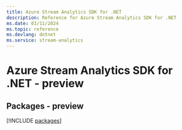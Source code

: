 ```yaml
---
title: Azure Stream Analytics SDK for .NET
description: Reference for Azure Stream Analytics SDK for .NET
ms.date: 03/11/2024
ms.topic: reference
ms.devlang: dotnet
ms.service: stream-analytics
---
```

# Azure Stream Analytics SDK for .NET - preview
## Packages - preview
[!INCLUDE [packages](stream-analytics-index.md)]